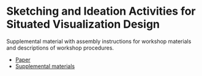 # Sketching and Ideation Activities for Situated Visualization Design
Supplemental material with assembly instructions for workshop materials and descriptions of workshop procedures.

* [Paper](https://doi.org/10.1145/3322276.3322326)
* [Supplemental materials](DIS_2019_Supplemental_materials.pdf)
